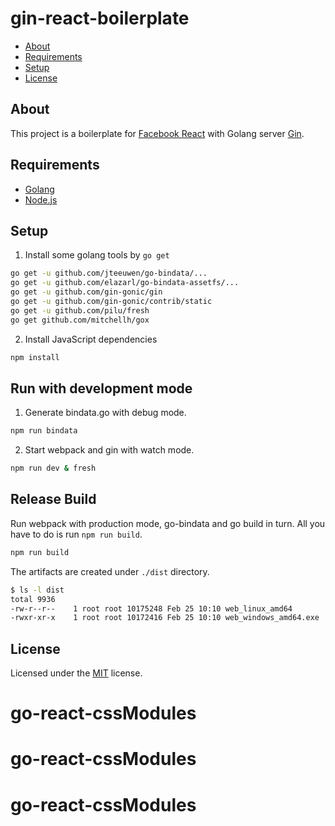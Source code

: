 # gin-react-boilerplate

- [About](#about)
- [Requirements](#requirements)
- [Setup](#setup)
- [License](#license)

## About

This project is a boilerplate for [Facebook React](https://facebook.github.io/react/) with Golang server [Gin](https://gin-gonic.github.io/gin/).

## Requirements

* [Golang](http://golang.org/)
* [Node.js](https://nodejs.org/)

## Setup

1. Install some golang tools by `go get`

 ```bash
go get -u github.com/jteeuwen/go-bindata/...
go get -u github.com/elazarl/go-bindata-assetfs/...
go get -u github.com/gin-gonic/gin
go get -u github.com/gin-gonic/contrib/static
go get -u github.com/pilu/fresh
go get github.com/mitchellh/gox
 ```
2. Install JavaScript dependencies

 ```bash
npm install
 ```

## Run with development mode

1. Generate bindata.go with debug mode.

 ```bash
npm run bindata
 ```

2. Start webpack and gin with watch mode.

 ```bash
npm run dev & fresh
 ```

## Release Build

Run webpack with production mode, go-bindata and go build in turn. All you have to do is run `npm run build`.

```bash
npm run build
```

The artifacts are created under `./dist` directory.

```bash
$ ls -l dist
total 9936
-rw-r--r--    1 root root 10175248 Feb 25 10:10 web_linux_amd64
-rwxr-xr-x    1 root root 10172416 Feb 25 10:10 web_windows_amd64.exe
```

## License

Licensed under the [MIT](/LICENSE.txt) license.
# go-react-cssModules
# go-react-cssModules
# go-react-cssModules
